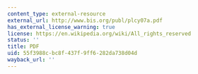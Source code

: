 ```yaml
---
content_type: external-resource
external_url: http://www.bis.org/publ/plcy07a.pdf
has_external_license_warning: true
license: https://en.wikipedia.org/wiki/All_rights_reserved
status: ''
title: PDF
uid: 55f3988c-bc8f-437f-9ff6-282da738d04d
wayback_url: ''
---
```

